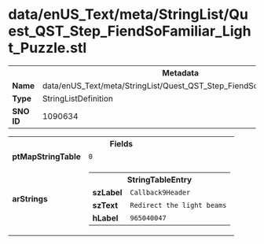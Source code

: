 <h1>data/enUS_Text/meta/StringList/Quest_QST_Step_FiendSoFamiliar_Light_Puzzle.stl</h1><table><tr><th colspan="100%">Metadata</th></tr><tr><td><b>Name</b></td><td>data/enUS_Text/meta/StringList/Quest_QST_Step_FiendSoFamiliar_Light_Puzzle.stl</td></tr><tr><td><b>Type</b></td><td>StringListDefinition</td></tr><tr><td><b>SNO ID</b></td><td>1090634</td></tr></table>

<table><tr><th colspan="100%">Fields</th></tr><tr><td><b>ptMapStringTable</b></td><td><code>0</code></td></tr><tr><td><b>arStrings</b></td><td><table><tr><th colspan="100%">StringTableEntry</th></tr><tr><td><b>szLabel</b></td><td><code>Callback9Header</code></td></tr><tr><td><b>szText</b></td><td><code>Redirect the light beams</code></td></tr><tr><td><b>hLabel</b></td><td><code>965040047</code></td></tr></table>


</td></tr></table>

